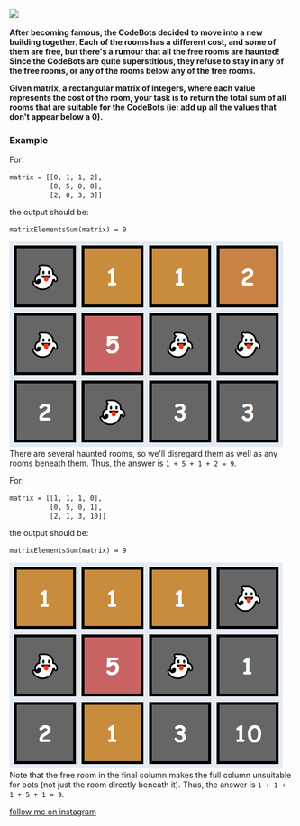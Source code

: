 <a href="https://www.instagram.com/9_Tay"><img src="https://img.shields.io/badge/instagram-%23E4415F?style=flat&logo=instagram&logoColor=white"/></a>

**After becoming famous, the CodeBots decided to move into a new building together. Each of the rooms has a different
cost, and some of them are free, but there's a rumour that all the free rooms are haunted! Since the CodeBots are quite
superstitious, they refuse to stay in any of the free rooms, or any of the rooms below any of the free rooms.**

**Given matrix, a rectangular matrix of integers, where each value represents the cost of the room, your task is to
return the total sum of all rooms that are suitable for the CodeBots (ie: add up all the values that don't appear below
a 0).**

### Example

For:

```
matrix = [[0, 1, 1, 2], 
          [0, 5, 0, 0], 
          [2, 0, 3, 3]]
```

the output should be:

```
matrixElementsSum(matrix) = 9
```

![img.png](img.png)
There are several haunted rooms, so we'll disregard them as well as any rooms beneath them. Thus, the answer
is `1 + 5 + 1 + 2 = 9`.

For:

```
matrix = [[1, 1, 1, 0], 
          [0, 5, 0, 1], 
          [2, 1, 3, 10]]
```

the output should be:

```
matrixElementsSum(matrix) = 9
```

![img_1.png](img_1.png)
Note that the free room in the final column makes the full column unsuitable for bots (not just the room directly
beneath it). Thus, the answer is `1 + 1 + 1 + 5 + 1 = 9`.

[follow me on instagram](https://www.instagram.com/9_tay)